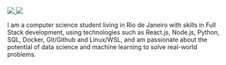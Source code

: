 
<p align="left">
    <a href="https://www.linkedin.com/in/danielmunier27/" target="_blank">
    <img src="https://img.shields.io/badge/LinkedIn-307cc5?style=for-the-badge&logo=linkedin&logoColor=white"/>
    </a>

   <a href="mailto:idanielmunier@gmail.com" target="_blank">
    <img src="https://img.shields.io/badge/Gmail-CE3D30?style=for-the-badge&logo=linkedin&logoColor=white"/>
 </a>
    
</p>





   
<p>I am a computer science student living in Rio de Janeiro with skills in Full Stack development, using technologies such as React.js, Node.js, Python, SQL, Docker, Git/Github and Linux/WSL, and am passionate about the potential of data science and machine learning to solve real-world problems.</p>


